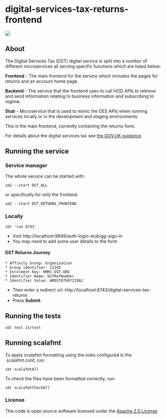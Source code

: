 
# digital-services-tax-returns-frontend
![](https://img.shields.io/github/v/release/hmrc/digital-services-tax-returns-frontend)

## About
The Digital Services Tax (DST) digital service is split into a number of different microservices all serving specific functions which are listed below:

**Frontend** - The main frontend for the service which includes the pages for returns and an account home page.

**Backend** - The service that the frontend uses to call HOD APIs to retrieve and send information relating to business information and subscribing to regime.

**Stub** - Microservice that is used to mimic the DES APIs when running services locally or in the development and staging environments.

This is the main frontend, currently containing the returns form.

For details about the digital services tax see [the GOV.UK guidance](https://www.gov.uk/government/consultations/digital-services-tax-draft-guidance)

## Running the service
### Service manager
The whole service can be started with:

`sm2 --start DST_ALL`

or specifically for only the frontend

`sm2 --start DST_RETURNS_FRONTEND`

### Locally

`sbt 'run 8743'`

* Visit http://localhost:9949/auth-login-stub/gg-sign-in
* You may need to add some user details to the form
#### DST Returns Journey
    * Affinity Group: Organisation
    * Group identifier: 12345
    * Enrolment Key: HMRC-DST-ORG
    * Identifier Name: DSTRefNumber
    * Identifier Value: AMDST0799721562
* Then enter a redirect url: http://localhost:8743/digital-services-tax-returns
* Press **Submit**.

## Running the tests

    sbt test it/test

## Running scalafmt

To apply scalafmt formatting using the rules configured in the .scalafmt.conf, run:

`sbt scalafmtAll`

To check the files have been formatted correctly, run:

`sbt scalafmtCheckAll`

### License

This code is open source software licensed under the [Apache 2.0 License]("http://www.apache.org/licenses/LICENSE-2.0.html")
 